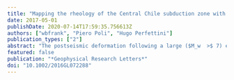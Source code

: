 ```yaml
---
title: "Mapping the rheology of the Central Chile subduction zone with aftershocks"
date: 2017-05-01
publishDate: 2020-07-14T17:59:35.756613Z
authors: ["wbfrank", "Piero Poli", "Hugo Perfettini"]
publication_types: ["2"]
abstract: "The postseismic deformation following a large ($M_w  >$ 7) earthquake is expressed both seismically and aseismically. Recent studies have appealed to a model that suggests that the aseismic slip on the plate interface following the mainshock can be the driving factor in aftershock sequences, reproducing both the geodetic (afterslip) and seismic (aftershocks) observables of postseismic deformation. Exploiting this model, we demonstrate how a dense catalog of aftershocks following the 2015 $M_w$ 8.3 Illapel earthquake in Central Chile can constrain the frictional and rheological properties of the creeping regions of the subduction interface. We first expand the aftershock catalog via a 19 month continuous matched-filter search and highlight the log-time expansion of seismicity following the mainshock, suggestive of afterslip as the main driver of aftershock activity. We then show how the time history of aftershocks can constrain the temporal evolution of afterslip. Finally, we use our dense aftershock catalog to estimate the rate and state rheological parameter $(a ? b) σ$ as a function of depth and demonstrate that this low value is compatible either with a nearly velocity-neutral friction ($a ≈ b$) in the regions of the megathrust that host afterslip, or an elevated pore fluid pressure (low effective normal stress $σ$) along the plate interface. Our results present the first snapshot of rheology in depth together with the evolution of the tectonic stressing rate along a plate boundary. The framework described here can be generalized to any tectonic context and provides a novel way to constrain the frictional properties and loading conditions of active faults."
featured: false
publication: "*Geophysical Research Letters*"
doi: "10.1002/2016GL072288"
---
```


